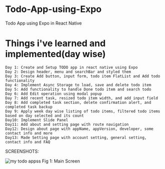 # Todo-App-using-Expo

Todo App using Expo in React Native

# Things i've learned and implemented(day wise)

    Day 1: Create and Setup TODO app in react native using Expo
    Day 2: Design header, menu and searchBar and styled them
    Day 3: Create Add button, input form, todo item FlatList and Add todo functionality
    Day 4: Implement Async Storage to load, save and delete todo item
    Day 5: Add functionality to handle Done todo item and search todo
    Day 6: Add Edit operation using modal popup
    Day 7: Add recent task, resized todo item width, and add input field
    Day 8: Add completed task section, delete confirmation alert, and completed task backup
    Day 9: Apply week day wise listing of todo items, filtered todo items based on day selected and its count
    Day10: Implement Slide Panel
    Day11: Add about and setting page with route navigation
    Day12: Design about page with appName, appVersion, developer, some contact info and more
    Day13: Made Setting page with account setting, general setting, contact info and FAQ

SCREENSHOTS:

![my todo appss](https://github.com/user-attachments/assets/8e6a2ef9-7a09-4ed1-aa16-7861863065db)
Fig 1: Main Screen
